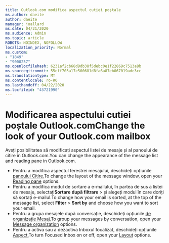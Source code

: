 ```yaml
---
title: Outlook.com modifica aspectul cutiei poștale
ms.author: daeite
author: daeite
manager: joallard
ms.date: 04/21/2020
ms.audience: Admin
ms.topic: article
ROBOTS: NOINDEX, NOFOLLOW
localization_priority: Normal
ms.custom:
- "1849"
- "9000257"
ms.openlocfilehash: 6231af2cb68d9db38f5debc0e1f22869c7513a8b
ms.sourcegitcommit: 55eff703a17e500681d8fa6a87eb067019ade3cc
ms.translationtype: MT
ms.contentlocale: ro-RO
ms.lasthandoff: 04/22/2020
ms.locfileid: "43721990"
---
```

# <a name="change-the-look-of-your-outlookcom-mailbox"></a><span data-ttu-id="74b43-102">Modificarea aspectului cutiei poștale Outlook.com</span><span class="sxs-lookup"><span data-stu-id="74b43-102">Change the look of your Outlook.com mailbox</span></span>

<span data-ttu-id="74b43-103">Aveți posibilitatea să modificați aspectul listei de mesaje și al panoului de citire în Outlook.com.</span><span class="sxs-lookup"><span data-stu-id="74b43-103">You can change the appearance of the message list and reading pane in Outlook.com.</span></span>

- <span data-ttu-id="74b43-104">Pentru a modifica aspectul ferestrei mesajului, deschideți opțiunile [panoului Citire.](https://outlook.live.com/mail/options/mail/layout/readingPane)</span><span class="sxs-lookup"><span data-stu-id="74b43-104">To change the layout of the message window, open your [Reading pane](https://outlook.live.com/mail/options/mail/layout/readingPane) options.</span></span>
- <span data-ttu-id="74b43-105">Pentru a modifica modul de sortare a e-mailului, în partea de sus a listei de mesaje, selectați**Sortare** **după filtrare** > și alegeți modul în care doriți să sortați e-mailul.</span><span class="sxs-lookup"><span data-stu-id="74b43-105">To change how your email is sorted, at the top of the message list, select **Filter** > **Sort by** and choose how you want to sort your email.</span></span>
- <span data-ttu-id="74b43-106">Pentru a grupa mesajele după conversație, deschideți opțiunile [de organizație Mesaj.](https://outlook.live.com/mail/options/mail/layout/conversations)</span><span class="sxs-lookup"><span data-stu-id="74b43-106">To group your messages by conversation, open your [Message organization](https://outlook.live.com/mail/options/mail/layout/conversations) options.</span></span>
- <span data-ttu-id="74b43-107">Pentru a activa sau a dezactiva Inboxul focalizat, deschideți opțiunile [Aspect.](https://outlook.live.com/mail/options/mail/layout/focused)</span><span class="sxs-lookup"><span data-stu-id="74b43-107">To turn Focused Inbox on or off, open your [Layout](https://outlook.live.com/mail/options/mail/layout/focused) options.</span></span>